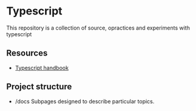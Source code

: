# Typescript

This repository is a collection of source, opractices and experiments with typescript

## Resources

- [Typescript handbook](https://www.typescriptlang.org/docs/handbook/intro.html)

## Project structure

- /docs Subpages designed to describe particular topics.

